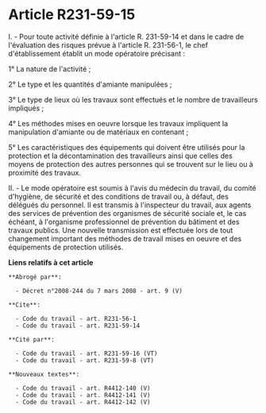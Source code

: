 # Article R231-59-15

I. - Pour toute activité définie à l'article R. 231-59-14 et dans le cadre de l'évaluation des risques prévue à l'article R.
231-56-1, le chef d'établissement établit un mode opératoire précisant :

1° La nature de l'activité ;

2° Le type et les quantités d'amiante manipulées ;

3° Le type de lieux où les travaux sont effectués et le nombre de travailleurs impliqués ;

4° Les méthodes mises en oeuvre lorsque les travaux impliquent la manipulation d'amiante ou de matériaux en contenant ;

5° Les caractéristiques des équipements qui doivent être utilisés pour la protection et la décontamination des travailleurs
ainsi que celles des moyens de protection des autres personnes qui se trouvent sur le lieu ou à proximité des travaux.

II. - Le mode opératoire est soumis à l'avis du médecin du travail, du comité d'hygiène, de sécurité et des conditions de
travail ou, à défaut, des délégués du personnel. Il est transmis à l'inspecteur du travail, aux agents des services de
prévention des organismes de sécurité sociale et, le cas échéant, à l'organisme professionnel de prévention du bâtiment et
des travaux publics. Une nouvelle transmission est effectuée lors de tout changement important des méthodes de travail mises
en oeuvre et des équipements de protection utilisés.

**Liens relatifs à cet article**

	**Abrogé par**:

	  - Décret n°2008-244 du 7 mars 2008 - art. 9 (V)

	**Cite**:

	  - Code du travail - art. R231-56-1
	  - Code du travail - art. R231-59-14

	**Cité par**:

	  - Code du travail - art. R231-59-16 (VT)
	  - Code du travail - art. R231-59-8 (VT)

	**Nouveaux textes**:

	  - Code du travail - art. R4412-140 (V)
	  - Code du travail - art. R4412-141 (V)
	  - Code du travail - art. R4412-142 (V)
